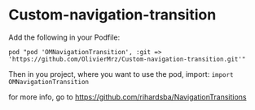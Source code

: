 # Custom-navigation-transition

Add the following in your Podfile:

`pod "pod 'OMNavigationTransition', :git => 'https://github.com/OlivierMrz/Custom-navigation-transition.git'"`


Then in you project, where you want to use the pod, import: 
`import OMNavigationTransition`

for more info, go to https://github.com/rihardsba/NavigationTransitions
